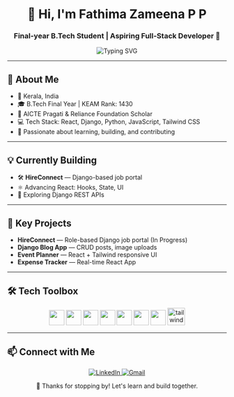 <h1 align="center">👋 Hi, I'm Fathima Zameena P P</h1>
<h3 align="center">Final-year B.Tech Student | Aspiring Full-Stack Developer 🚀</h3>

<p align="center">
  <img src="https://readme-typing-svg.herokuapp.com?font=Fira+Code&size=22&pause=1000&color=00BFFF&width=600&lines=Full-Stack+Developer+%7C+React+%26+Django;Open+to+Software+Dev+Internships;Always+Learning+and+Building" alt="Typing SVG" />
</p>

<hr>

<h2>🚀 About Me</h2>

<ul>
  <li>📍 Kerala, India</li>
  <li>🎓 B.Tech Final Year | KEAM Rank: 1430</li>
  <li>🏅 AICTE Pragati & Reliance Foundation Scholar</li>
  <li>💻 Tech Stack: React, Django, Python, JavaScript, Tailwind CSS</li>
  <li>🌱 Passionate about learning, building, and contributing</li>
</ul>

<hr>

<h2>💡 Currently Building</h2>

<ul>
  <li>🛠️ <strong>HireConnect</strong> — Django-based job portal</li>
  <li>⚛️ Advancing React: Hooks, State, UI</li>
  <li>🚀 Exploring Django REST APIs</li>
</ul>

<hr>

<h2>📌 Key Projects</h2>

<ul>
  <li><strong>HireConnect</strong> — Role-based Django job portal (In Progress)</li>
  <li><strong>Django Blog App</strong> — CRUD posts, image uploads</li>
  <li><strong>Event Planner</strong> — React + Tailwind responsive UI</li>
  <li><strong>Expense Tracker</strong> — Real-time React App</li>
</ul>

<hr>

<h2>🛠 Tech Toolbox</h2>


<p align="center">
  <img src="https://cdn.jsdelivr.net/gh/devicons/devicon/icons/html5/html5-original.svg" width="35" />
  <img src="https://cdn.jsdelivr.net/gh/devicons/devicon/icons/css3/css3-original.svg" width="35" />
  <img src="https://cdn.jsdelivr.net/gh/devicons/devicon/icons/javascript/javascript-original.svg" width="35" />
  <img src="https://cdn.jsdelivr.net/gh/devicons/devicon/icons/react/react-original.svg" width="35" />
  <img src="https://cdn.jsdelivr.net/gh/devicons/devicon/icons/python/python-original.svg" width="35" />
  <img src="https://cdn.jsdelivr.net/gh/devicons/devicon/icons/django/django-plain.svg" width="35" />
  <img src="https://cdn.jsdelivr.net/gh/devicons/devicon/icons/c/c-original.svg" width="35" />
  <a href="https://tailwindcss.com/" target="_blank" rel="noreferrer"> <img src="https://www.vectorlogo.zone/logos/tailwindcss/tailwindcss-icon.svg" alt="tailwind"                width="40" height="40"/> </a>
</p>

<hr>

<h2>📫 Connect with Me</h2>

<p align="center">
  <a href="https://www.linkedin.com/in/fathima-zameena-p-p-59217427a/" target="_blank">
    <img src="https://img.shields.io/badge/LinkedIn-0077B5?style=for-the-badge&logo=linkedin&logoColor=white" alt="LinkedIn" />
  </a>
  <a href="mailto:fathimazmnpp@gmail.com" target="_blank">
    <img src="https://img.shields.io/badge/Gmail-D14836?style=for-the-badge&logo=gmail&logoColor=white" alt="Gmail" />
  </a>
</p>

<p align="center">🙌 Thanks for stopping by! Let's learn and build together.</p>
